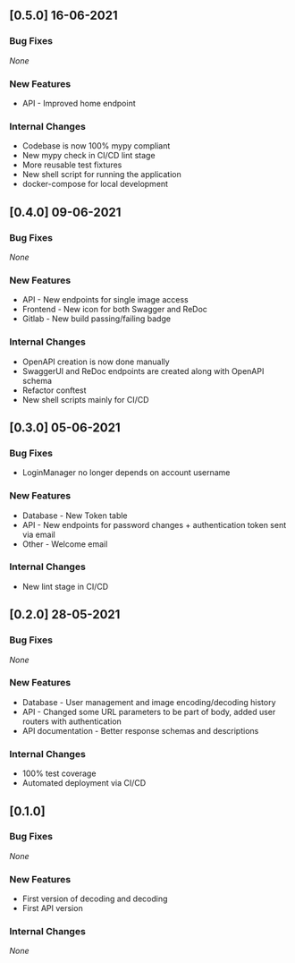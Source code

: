 ## [0.5.0] 16-06-2021

### Bug Fixes

_None_

### New Features

* API - Improved home endpoint

### Internal Changes

* Codebase is now 100% mypy compliant
* New mypy check in CI/CD lint stage
* More reusable test fixtures
* New shell script for running the application
* docker-compose for local development

## [0.4.0] 09-06-2021

### Bug Fixes

_None_

### New Features

* API - New endpoints for single image access
* Frontend - New icon for both Swagger and ReDoc
* Gitlab - New build passing/failing badge

### Internal Changes

* OpenAPI creation is now done manually
* SwaggerUI and ReDoc endpoints are created along with OpenAPI schema
* Refactor conftest
* New shell scripts mainly for CI/CD

## [0.3.0] 05-06-2021

### Bug Fixes

* LoginManager no longer depends on account username

### New Features

* Database - New Token table
* API - New endpoints for password changes + authentication token sent via email
* Other - Welcome email

### Internal Changes

* New lint stage in CI/CD

## [0.2.0] 28-05-2021

### Bug Fixes

_None_

### New Features

* Database - User management and image encoding/decoding history
* API - Changed some URL parameters to be part of body, added user routers with authentication
* API documentation - Better response schemas and descriptions

### Internal Changes

* 100% test coverage
* Automated deployment via CI/CD

## [0.1.0]

### Bug Fixes

_None_

### New Features

* First version of decoding and decoding
* First API version

### Internal Changes

_None_
